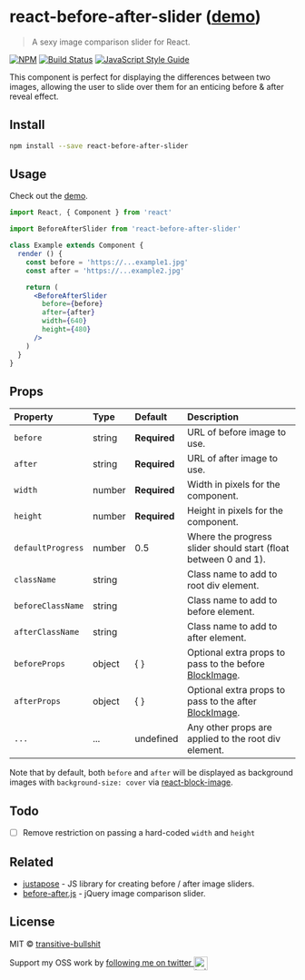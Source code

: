 # react-before-after-slider ([demo](https://transitive-bullshit.github.io/react-before-after-slider/))

> A sexy image comparison slider for React.

[![NPM](https://img.shields.io/npm/v/react-before-after-slider.svg)](https://www.npmjs.com/package/react-before-after-slider) [![Build Status](https://travis-ci.com/transitive-bullshit/react-before-after-slider.svg?branch=master)](https://travis-ci.com/transitive-bullshit/react-before-after-slider) [![JavaScript Style Guide](https://img.shields.io/badge/code_style-standard-brightgreen.svg)](https://standardjs.com)

This component is perfect for displaying the differences between two images, allowing the user to slide over them for an enticing before & after reveal effect.

## Install

```bash
npm install --save react-before-after-slider
```

## Usage

Check out the [demo](https://transitive-bullshit.github.io/react-before-after-slider/).

```jsx
import React, { Component } from 'react'

import BeforeAfterSlider from 'react-before-after-slider'

class Example extends Component {
  render () {
    const before = 'https://...example1.jpg'
    const after = 'https://...example2.jpg'

    return (
      <BeforeAfterSlider
        before={before}
        after={after}
        width={640}
        height={480}
      />
    )
  }
}
```

## Props

| Property      | Type               | Default                               | Description                                                                                                                                  |
|:--------------|:-------------------|:--------------------------------------|:---------------------------------------------------------------------------------------------------------------------------------------------|
| `before`  | string           | **Required**                                  | URL of before image to use. |
| `after`   | string           | **Required**                                  | URL of after image to use. |
| `width`     | number           | **Required**                                  | Width in pixels for the component. |
| `height`     | number           | **Required**                                  | Height in pixels for the component. |
| `defaultProgress`     | number           | 0.5                                  | Where the progress slider should start (float between 0 and 1). |
| `className`     | string           |                                   | Class name to add to root div element.  |
| `beforeClassName`     | string           |                                   | Class name to add to before element.  |
| `afterClassName`     | string           |                                   | Class name to add to after element.  |
| `beforeProps`     | object           | { }                                  | Optional extra props to pass to the before [BlockImage](https://github.com/transitive-bullshit/react-block-image).  |
| `afterProps`     | object           | { }                                  | Optional extra props to pass to the after [BlockImage](https://github.com/transitive-bullshit/react-block-image).  |
| `...`           | ...              | undefined                            | Any other props are applied to the root div element. |

Note that by default, both `before` and `after` will be displayed as background images with `background-size: cover` via [react-block-image](https://github.com/transitive-bullshit/react-block-image).

## Todo

- [ ] Remove restriction on passing a hard-coded `width` and `height`

## Related

- [justapose](https://juxtapose.knightlab.com/) - JS library for creating before / after image sliders.
- [before-after.js](https://github.com/jotform/before-after.js) - jQuery image comparison slider.

## License

MIT © [transitive-bullshit](https://github.com/transitive-bullshit)

Support my OSS work by <a href="https://twitter.com/transitive_bs">following me on twitter <img src="https://storage.googleapis.com/saasify-assets/twitter-logo.svg" alt="twitter" height="24px" align="center"></a>
